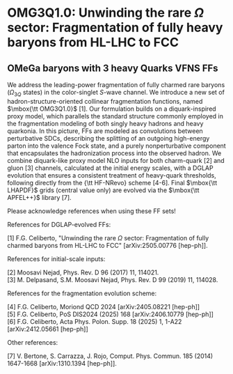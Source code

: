 # OMG3Q1.0: Unwinding the rare $\Omega$ sector: Fragmentation of fully heavy baryons from HL-LHC to FCC
## OMeGa baryons with 3 heavy Quarks VFNS FFs

We address the leading-power fragmentation of fully charmed rare baryons ($\Omega_{3Q}$ states) in the color-singlet $S$-wave channel. We introduce a new set of hadron-structure-oriented collinear fragmentation functions, named $\mbox{\tt OMG3Q1.0}$ [1].
Our formulation builds on a diquark-inspired proxy model, which parallels the standard structure commonly employed in the fragmentation modeling of both singly heavy hadrons and heavy quarkonia. In this picture, FFs are modeled as convolutions between perturbative SDCs, describing the splitting of an outgoing high-energy parton into the valence Fock state, and a purely nonperturbative component that encapsulates the hadronization process into the observed hadron. 
We combine diquark-like proxy model NLO inputs for both charm-quark [2] and gluon [3] channels, calculated at the initial energy scales, with a DGLAP evolution that ensures a consistent treatment of heavy-quark thresholds, following directly from the {\tt HF-NRevo} scheme [4-6]. Final $\mbox{\tt LHAPDF}$ grids (central value only) are evolved via the $\mbox{\tt APFEL++}$ library [7].


Please acknowledge references when using these FF sets!  

References for DGLAP-evolved FFs:

[1] F.G. Celiberto, "Unwinding the rare $\Omega$ sector: Fragmentation of fully charmed baryons from HL-LHC to FCC" [arXiv:2505.00776 [hep-ph]].  

References for initial-scale inputs:

[2] Moosavi Nejad, Phys. Rev. D 96 (2017) 11, 114021.    
[3] M. Delpasand, S.M. Moosavi Nejad, Phys. Rev. D 99 (2019) 11, 114028.

References for the fragmentation evolution scheme:

[4] F.G. Celiberto, Moriond QCD 2024 [arXiv:2405.08221 [hep-ph]]  
[5] F.G. Celiberto, PoS DIS2024 (2025) 168 [arXiv:2406.10779 [hep-ph]]  
[6] F.G. Celiberto, Acta Phys. Polon. Supp. 18 (2025) 1, 1-A22 [arXiv:2412.05661 [hep-ph]]  


Other references:

[7] V. Bertone, S. Carrazza, J. Rojo, Comput. Phys. Commun. 185 (2014) 1647-1668 [arXiv:1310.1394 [hep-ph]].  
